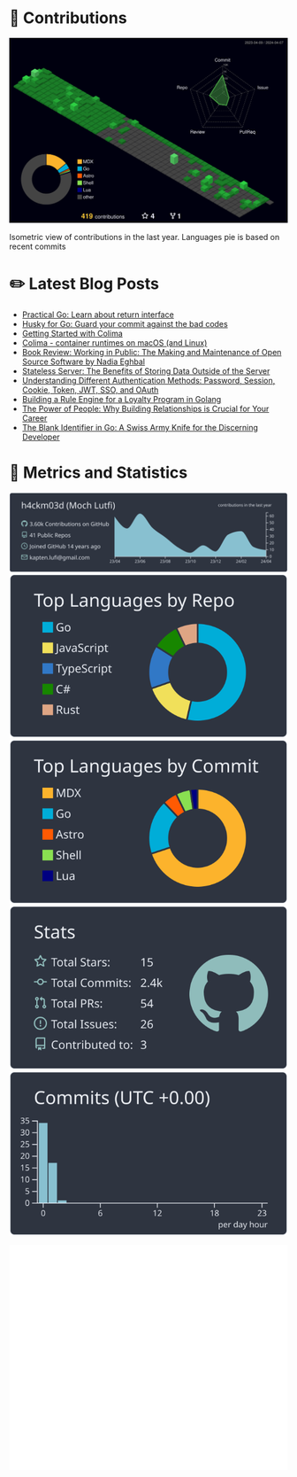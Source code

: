 # :sparkling_heart: Contributions

<a href="./profile-3d-contrib/profile-night-green.svg">
    <img width="900em" src="./profile-3d-contrib/profile-night-green.svg">
</a>

Isometric view of contributions in the last year. Languages pie is based on recent commits

# :pencil2: Latest Blog Posts

<!-- BLOG-POST-LIST:START -->
- [Practical Go: Learn about return interface](https://lumochift.org/blog/return-interface/)
- [Husky for Go: Guard your commit against the bad codes](https://lumochift.org/blog/commit-guardian/)
- [Getting Started with Colima](https://lumochift.org/blog/colima-in-action/)
- [Colima - container runtimes on macOS &lpar;and Linux&rpar;](https://lumochift.org/blog/colima-intro/)
- [Book Review: Working in Public: The Making and Maintenance of Open Source Software by Nadia Eghbal](https://lumochift.org/blog/build-in-public/)
- [Stateless Server: The Benefits of Storing Data Outside of the Server](https://lumochift.org/blog/stateless-server/)
- [Understanding Different Authentication Methods: Password, Session, Cookie, Token, JWT, SSO, and OAuth](https://lumochift.org/blog/understanding-auth/)
- [Building a Rule Engine for a Loyalty Program in Golang](https://lumochift.org/blog/simple-rule-engine/)
- [The Power of People: Why Building Relationships is Crucial for Your Career](https://lumochift.org/blog/the-people-power/)
- [The Blank Identifier in Go: A Swiss Army Knife for the Discerning Developer](https://lumochift.org/blog/blank-identifier/)
<!-- BLOG-POST-LIST:END -->

# :dizzy: Metrics and Statistics

![profile-details](profile-summary-card-output/nord_dark/0-profile-details.svg)
![stats](profile-summary-card-output/nord_dark/1-repos-per-language.svg)
![most-commit-language](profile-summary-card-output/nord_dark/2-most-commit-language.svg)
![stats](profile-summary-card-output/nord_dark/3-stats.svg)
![productive-time](profile-summary-card-output/nord_dark/4-productive-time.svg)

<img width="625em" src="./github-metrics.svg" />
